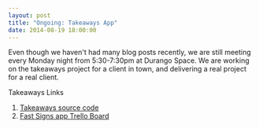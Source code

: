 ```yaml
---
layout: post
title: "Ongoing: Takeaways App"
date: 2014-08-19 18:00:00
---
```


Even though we haven't had many blog posts recently, we are still meeting every Monday night from 5:30-7:30pm at Durango Space. We are
working on the takeaways project for a client in town, and delivering a real project for a real client.

Takeaways Links

  1. [Takeaways source code][1]
  2. [Fast Signs app Trello Board][2]


[1]: https://github.com/durango-ruby-school/takeaways
[2]: https://trello.com/b/d2xdfz5D/fastsigns-app
